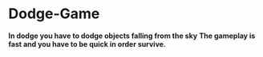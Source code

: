 # Dodge-Game
**In dodge you have to dodge objects falling from the sky**
**The gameplay is fast and you have to be quick in order survive.**
